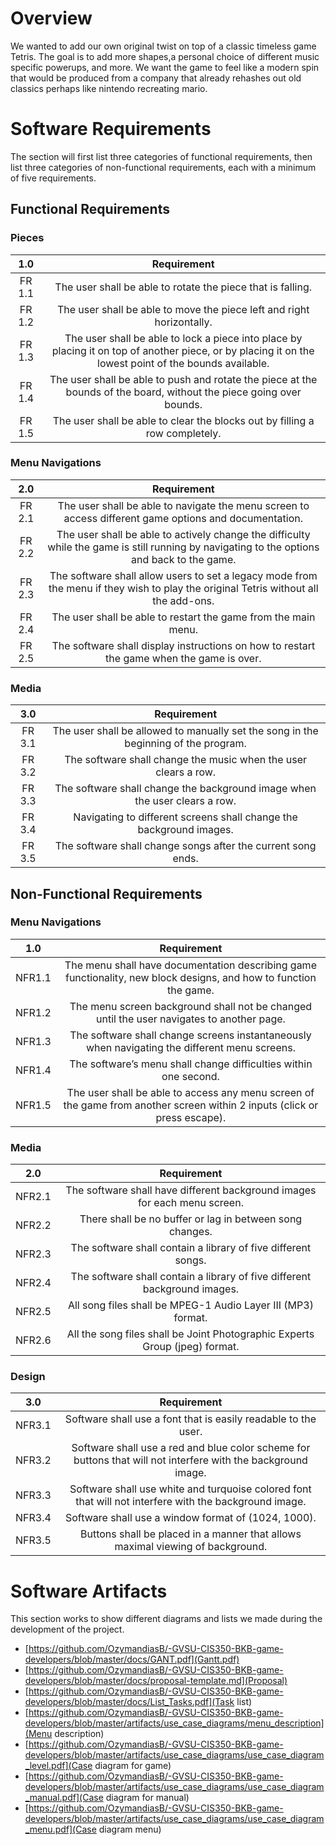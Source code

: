 # Overview
We wanted to add our own original twist on top of a classic timeless game Tetris. The goal is to add more shapes,a personal choice of different music specific powerups, and more. We want the game to feel like a modern spin that would be produced from a company that already rehashes out old classics perhaps like nintendo recreating mario.

# Software Requirements
The section will first list three categories of functional requirements, then list three categories of non-functional requirements, each with a minimum of five requirements.
  
## Functional Requirements
### Pieces
| 1.0 | Requirement |
| :-------------: | :----------: |
| FR 1.1 | The user shall be able to rotate the piece that is falling. |
| FR 1.2 | The user shall be able to move the piece left and right horizontally. |
| FR 1.3 | The user shall be able to lock a piece into place by placing it on top of another piece, or by placing it on the lowest point of the bounds available.|
| FR 1.4 | The user shall be able to push and rotate the piece at the bounds of the board, without the piece going over bounds. |
| FR 1.5 | The user shall be able to clear the blocks out by filling a row completely. |
  
### Menu Navigations
| 2.0 | Requirement |
| :-------------: | :----------: |
| FR 2.1 | The user shall be able to navigate the menu screen to access different game options and documentation. |
| FR 2.2 | The user shall be able to actively change the difficulty while the game is still running by navigating to the options and back to the game. |
| FR 2.3 | The software shall allow users to set a legacy mode from the menu if they wish to play the original Tetris without all the add-ons. |
| FR 2.4 | The user shall be able to restart the game from the main menu. |
| FR 2.5 | The software shall display instructions on how to restart the game when the game is over.|

### Media
| 3.0 | Requirement |
| :-------------: | :----------: |
| FR 3.1 | The user shall be allowed to manually set the song in the beginning of the program.        |
| FR 3.2 | The software shall change the music when the user clears a row. |
| FR 3.3 | The software shall change the background image when the user clears a row. |
| FR 3.4 | Navigating to different screens shall change the background images. |
| FR 3.5 | The software shall change songs after the current song ends. |

## Non-Functional Requirements
### Menu Navigations
| 1.0 | Requirement |
| :-------------: | :----------: |
| NFR1.1 | The menu shall have documentation describing game functionality, new block designs, and how to function the game.|
| NFR1.2 | The menu screen background shall not be changed until the user navigates to another page. |
| NFR1.3 | The software shall change screens instantaneously when navigating the different menu screens.  |
| NFR1.4 | The software’s menu shall change difficulties within one second. |
| NFR1.5 | The user shall be able to access any menu screen of the game from another screen within 2 inputs (click or press escape). |


### Media
| 2.0 | Requirement |
| :-------------: | :----------: |
| NFR2.1 | The software shall have different background images for each menu screen.|
| NFR2.2 | There shall be no buffer or lag in between song changes.|
| NFR2.3 | The software shall contain a library of five different songs.  |
| NFR2.4 | The software shall contain a library of five different background images. |
| NFR2.5 | All song files shall be MPEG-1 Audio Layer III (MP3) format. |
| NFR2.6 | All the song files shall be Joint Photographic Experts Group (jpeg) format. |


### Design
| 3.0 | Requirement |
| :-------------: | :----------: |
| NFR3.1 | Software shall use a font that is easily readable to the user.|
| NFR3.2 | Software shall use a red and blue color scheme for buttons that will not interfere with the background image. |
| NFR3.3 | Software shall use white and turquoise colored font that will not interfere with the background image.  |
| NFR3.4 | Software shall use a window format of (1024, 1000). |
| NFR3.5 | Buttons shall be placed in a manner that allows maximal viewing of background. |

# Software Artifacts
This section works to show different diagrams and lists we made during the development of the project.
* [https://github.com/OzymandiasB/-GVSU-CIS350-BKB-game-developers/blob/master/docs/GANT.pdf](Gantt.pdf)
* [https://github.com/OzymandiasB/-GVSU-CIS350-BKB-game-developers/blob/master/docs/proposal-template.md](Proposal)
* [https://github.com/OzymandiasB/-GVSU-CIS350-BKB-game-developers/blob/master/docs/List_Tasks.pdf](Task list)
* [https://github.com/OzymandiasB/-GVSU-CIS350-BKB-game-developers/blob/master/artifacts/use_case_diagrams/menu_description](Menu description)
* [https://github.com/OzymandiasB/-GVSU-CIS350-BKB-game-developers/blob/master/artifacts/use_case_diagrams/use_case_diagram_level.pdf](Case diagram for game)
* [https://github.com/OzymandiasB/-GVSU-CIS350-BKB-game-developers/blob/master/artifacts/use_case_diagrams/use_case_diagram_manual.pdf](Case diagram for manual)
* [https://github.com/OzymandiasB/-GVSU-CIS350-BKB-game-developers/blob/master/artifacts/use_case_diagrams/use_case_diagram_menu.pdf](Case diagram menu)

